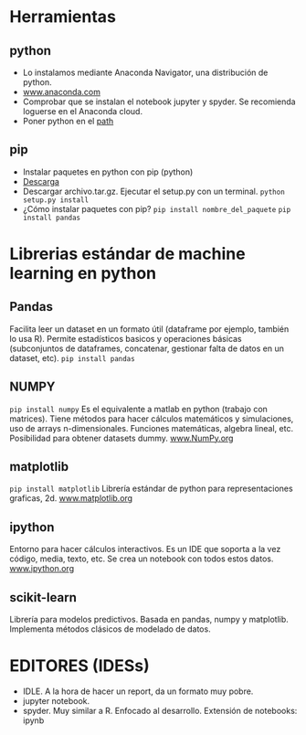 # Herramientas
##  python
- Lo instalamos mediante Anaconda Navigator, una distribución de python.
- www.anaconda.com
- Comprobar que se instalan el notebook jupyter y spyder. Se recomienda loguerse en el Anaconda cloud. 
- Poner python en el [path](https://medium.com/@hektorprofe/tutorial-windows-10-agregar-el-python-de-anaconda-al-path-para-utilizarlo-en-la-cmd-y-powershell-72acf22901a)
## pip 
- Instalar paquetes en python con pip (python)
- [Descarga](https://pypi.org/project/pip/) 
- Descargar archivo.tar.gz. Ejecutar el setup.py con un terminal. 
`python setup.py install`
- ¿Cómo instalar paquetes con pip?
`pip install nombre_del_paquete`
`pip install pandas`
# Librerias estándar de machine learning en python
## Pandas 
Facilita leer un dataset en un formato útil (dataframe por ejemplo, también lo usa R). Permite estadísticos basicos y operaciones básicas (subconjuntos de dataframes, concatenar, gestionar falta de datos en un dataset, etc).
`pip install pandas`
## NUMPY 
`pip install numpy`
Es el equivalente a matlab en python (trabajo con matrices). Tiene métodos para hacer cálculos matemáticos y simulaciones, uso de arrays n-dimensionales. Funciones matemáticas, algebra lineal, etc. Posibilidad para obtener datasets dummy.
www.NumPy.org
## matplotlib
`pip install matplotlib`
Librería estándar de python para representaciones graficas, 2d.
www.matplotlib.org
## ipython
Entorno para hacer cálculos interactivos. Es un IDE que soporta a la vez código, media, texto, etc. Se crea un notebook con todos estos datos.
www.ipython.org
## scikit-learn
Librería para modelos predictivos. Basada en pandas, numpy y matplotlib. Implementa métodos clásicos de modelado de datos.
# EDITORES (IDESs)
- IDLE. A la hora de hacer un report, da un formato muy pobre. 
- jupyter notebook.
- spyder. Muy similar a R. Enfocado al desarrollo. 
Extensión de notebooks: ipynb





 




